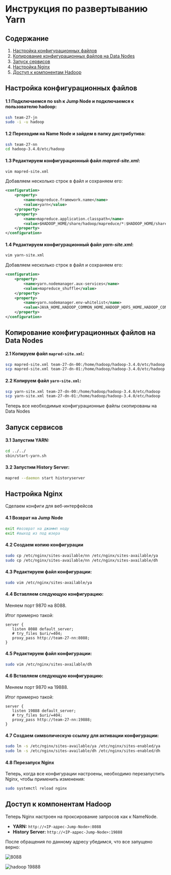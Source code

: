 # Инструкция по развертыванию Yarn

## Содержание

1. [Настройка конфигурационных файлов](#настройка-конфигурационных-файлов)
2. [Копирование конфигурационных файлов на Data Nodes](#копирование-конфигурационных-файлов-на-data-nodes)
3. [Запуск сервисов](#запуск-сервисов)
4. [Настройка Nginx](#настройка-nginx)
8. [Доступ к компонентам Hadoop](#доступ-к-компонентам-hadoop)

## Настройка конфигурационных файлов

#### 1.1 Подключаемся по ssh к Jump Node и подключаемся к пользователю hadoop: 

```bash
ssh team-27-jn
sudo -i -u hadoop
```
#### 1.2 Переходим на Name Node и зайдем в папку дистрибутива:

```bash
ssh team-27-nn
cd hadoop-3.4.0/etc/hadoop
```

#### 1.3 Редактируем конфигурационный файл _mapred-site.xml_:

```bash
vim mapred-site.xml
```

Добавляем несколько строк в файл и сохраняем его:

```xml
<configuration>
    <property>
        <name>mapreduce.framework.name</name>
        <value>yarn</value>
    </property>
    <property>
        <name>mapreduce.application.classpath</name>
        <value>$HADOOP_HOME/share/hadoop/mapreduce/*:$HADOOP_HOME/share/hadoop/mapreduce/lib/*</value>
    </property>
</configuration>
```
#### 1.4 Редактируем конфигурационный файл _yarn-site.xml_:

```bash
vim yarn-site.xml
```

Добавляем несколько строк в файл и сохраняем его:

```xml
<configuration>
    <property>
        <name>yarn.nodemanager.aux-services</name>
        <value>mapreduce_shuffle</value>
    </property>
    <property>
        <name>yarn.nodemanager.env-whitelist</name>
        <value>JAVA_HOME,HADOOP_COMMON_HOME,HADOOP_HDFS_HOME,HADOOP_CONF_DIR,CLASSPATH_PREPEND_DISTCACHE,HADOOP_YARN_HOME,HADOOP_HOME,PATH,LANG,TZ,HADOOP_MAPRED_HOME</value>
    </property>
</configuration>
```

## Копирование конфигурационных файлов на Data Nodes

#### 2.1 Копируем файл `mapred-site.xml`:

```bash
scp mapred-site.xml team-27-dn-00:/home/hadoop/hadoop-3.4.0/etc/hadoop
scp mapred-site.xml team-27-dn-01:/home/hadoop/hadoop-3.4.0/etc/hadoop
```

#### 2.2 Копируем файл `yarn-site.xml`:

```bash
scp yarn-site.xml team-27-dn-00:/home/hadoop/hadoop-3.4.0/etc/hadoop
scp yarn-site.xml team-27-dn-01:/home/hadoop/hadoop-3.4.0/etc/hadoop
```

Теперь все необходимые конфигурационные файлы скопированы на Data Nodes

## Запуск сервисов

#### 3.1 Запустим YARN:

```bash
cd ../../
sbin/start-yarn.sh
```

#### 3.2 Запустим History Server:

```bash
mapred --daemon start historyserver
```

## Настройка Nginx

Сделаем конфиги для веб-интерфейсов

#### 4.1 Возврат на Jump Node

```bash
exit #возврат на джаммп ноду
exit #выход из под юзера
```
#### 4.2 Создаем копию конфигурации

```bash
sudo cp /etc/nginx/sites-available/nn /etc/nginx/sites-available/ya
sudo cp /etc/nginx/sites-available/nn /etc/nginx/sites-available/dh
```

#### 4.3 Редактируем файл конфигурации:

```bash
sudo vim /etc/nginx/sites-available/ya
```

#### 4.4 Вставляем следующую конфигурацию:

Меняем порт 9870 на 8088.

Итог примерно такой:

```nginx
server {
   listen 8088 default_server;
   # try_files $uri/=404;
   proxy_pass http://team-27-nn:8088;
}
```

#### 4.5 Редактируем файл конфигурации:

```bash
sudo vim /etc/nginx/sites-available/dh
```

#### 4.6 Вставляем следующую конфигурацию:

Меняем порт 9870 на 19888.

Итог примерно такой:

```nginx
server {
   listen 19888 default_server;
   # try_files $uri/=404;
   proxy_pass http://team-27-nn:19888;
}
```
#### 4.7 Создаем символическую ссылку для активации конфигурации:

```bash
sudo ln -s /etc/nginx/sites-available/ya /etc/nginx/sites-enabled/ya
sudo ln -s /etc/nginx/sites-available/dh /etc/nginx/sites-enabled/dh
```

#### 4.8 Перезапуск Nginx

Теперь, когда все конфигурации настроены, необходимо перезапустить Nginx, чтобы применить изменения:

```bash
sudo systemctl reload nginx
```

## Доступ к компонентам Hadoop

Теперь Nginx настроен на проксирование запросов как к NameNode.

- **YARN:** `http://<IP-адрес-Jump-Node>:8088`
- **History Server:** `http://<IP-адрес-Jump-Node>:19888`

После обращения по данному адресу убедимся, что все запущено верно:

![8088](https://github.com/user-attachments/assets/d5714700-2a93-44d3-9d31-882edc508c92)

![hadoop 19888](https://github.com/user-attachments/assets/3f1e4869-1bb5-4ad1-81a4-fa02913c4a56)
